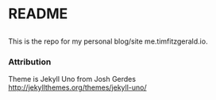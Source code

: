 # README

##
This is the repo for my personal blog/site me.timfitzgerald.io.

### Attribution
Theme is Jekyll Uno from Josh Gerdes
http://jekyllthemes.org/themes/jekyll-uno/
